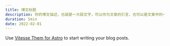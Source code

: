 ```yaml
---
title: 博文标题
description: 你的博文描述，也就是一大段文字，可以作为文章的引言，也可以是文章中的一个段落。
duration: 5min
date: 2022-02-01
---
```


Use [Vitesse Them for Astro](https://astro.build/themes/details/vitesse-theme-for-astro/) to start writing your blog posts.
